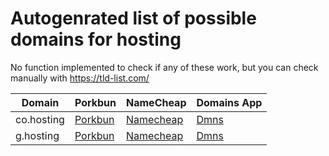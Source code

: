 # Autogenrated list of possible domains for hosting

No function implemented to check if any of these work, but you can check manually with https://tld-list.com/

| Domain | Porkbun | NameCheap | Domains App |
|---|---|---|---|
| co.hosting | [Porkbun](https://porkbun.com/checkout/search?prb=e814663da1&tlds=&idnLanguage=&search=search&q=co.hosting) | [Namecheap](https://www.namecheap.com/domains/registration/results/?domain=co.hosting) | [Dmns](https://dmns.app/domains?q=co.hosting) |
| g.hosting | [Porkbun](https://porkbun.com/checkout/search?prb=e814663da1&tlds=&idnLanguage=&search=search&q=g.hosting) | [Namecheap](https://www.namecheap.com/domains/registration/results/?domain=g.hosting) | [Dmns](https://dmns.app/domains?q=g.hosting) |
